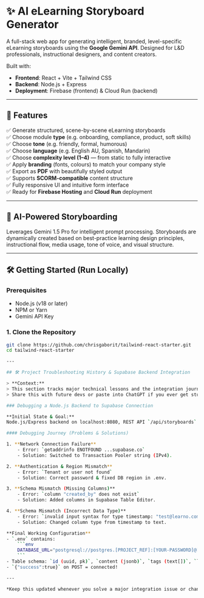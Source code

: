 # ✨ AI eLearning Storyboard Generator

A full-stack web app for generating intelligent, branded, level-specific eLearning storyboards using the **Google Gemini API**. Designed for L&D professionals, instructional designers, and content creators.

Built with:
- **Frontend**: React + Vite + Tailwind CSS
- **Backend**: Node.js + Express
- **Deployment**: Firebase (frontend) & Cloud Run (backend)

---

## 🚀 Features

✅ Generate structured, scene-by-scene eLearning storyboards  
✅ Choose module **type** (e.g. onboarding, compliance, product, soft skills)  
✅ Choose **tone** (e.g. friendly, formal, humorous)  
✅ Choose **language** (e.g. English AU, Spanish, Mandarin)  
✅ Choose **complexity level (1–4)** — from static to fully interactive  
✅ Apply **branding** (fonts, colours) to match your company style  
✅ Export as **PDF** with beautifully styled output  
✅ Supports **SCORM-compatible** content structure  
✅ Fully responsive UI and intuitive form interface  
✅ Ready for **Firebase Hosting** and **Cloud Run** deployment  

---

## 🧠 AI-Powered Storyboarding

Leverages Gemini 1.5 Pro for intelligent prompt processing. Storyboards are dynamically created based on best-practice learning design principles, instructional flow, media usage, tone of voice, and visual structure.

---

## 🛠️ Getting Started (Run Locally)

### Prerequisites

- Node.js (v18 or later)
- NPM or Yarn
- Gemini API Key

### 1. Clone the Repository

```bash
git clone https://github.com/chrisgaborit/tailwind-react-starter.git
cd tailwind-react-starter

---

## 🛠️ Project Troubleshooting History & Supabase Backend Integration

> **Context:**  
> This section tracks major technical lessons and the integration journey for the Node.js backend and Supabase Postgres DB.  
> Share this with future devs or paste into ChatGPT if you ever get stuck — it’s your “project memory”!

### Debugging a Node.js Backend to Supabase Connection

**Initial State & Goal:**  
Node.js/Express backend on localhost:8080, REST API `/api/storyboards` for saving JSON to a Supabase-hosted Postgres DB.

#### Debugging Journey (Problems & Solutions)

1. **Network Connection Failure**
    - Error: `getaddrinfo ENOTFOUND ...supabase.co`
    - Solution: Switched to Transaction Pooler string (IPv4).

2. **Authentication & Region Mismatch**
    - Error: `Tenant or user not found`
    - Solution: Correct password & fixed DB region in .env.

3. **Schema Mismatch (Missing Columns)**
    - Error: `column "created_by" does not exist`
    - Solution: Added columns in Supabase Table Editor.

4. **Schema Mismatch (Incorrect Data Type)**
    - Error: `invalid input syntax for type timestamp: "test@learno.com"`
    - Solution: Changed column type from timestamp to text.

**Final Working Configuration**
- `.env` contains:
    ```env
    DATABASE_URL="postgresql://postgres.[PROJECT_REF]:[YOUR-PASSWORD]@[REGION_HOSTNAME]:6543/postgres"
    ```
- Table schema: `id (uuid, pk)`, `content (jsonb)`, `tags (text[])`, `level (int4)`, `is_best_example (bool)`, `created_by (text)`
- `{"success":true}` on POST = connected!

---

*Keep this updated whenever you solve a major integration issue or change infra!*
